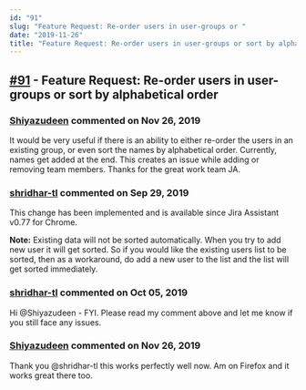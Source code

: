```yaml
---
id: "91"
slug: "Feature Request: Re-order users in user-groups or "
date: "2019-11-26"
title: "Feature Request: Re-order users in user-groups or sort by alphabetical order"
---
```



## [#91](https://github.com/shridhar-tl/jira-assistant/issues/91) - Feature Request: Re-order users in user-groups or sort by alphabetical order

### [Shiyazudeen](https://github.com/Shiyazudeen) commented on Nov 26, 2019

It would be very useful if there is an ability to either re-order the users in an existing group, or even sort the names by alphabetical order. Currently, names get added at the end. This creates an issue while adding or removing team members. Thanks for the great work team JA.

### [shridhar-tl](https://github.com/shridhar-tl) commented on Sep 29, 2019

This change has been implemented and is available since Jira Assistant v0.77 for Chrome.

**Note:** Existing data will not be sorted automatically. When you try to add new user it will get sorted. So if you would like the existing users list to be sorted, then as a workaround, do add a new user to the list and the list will get sorted immediately.

### [shridhar-tl](https://github.com/shridhar-tl) commented on Oct 05, 2019

Hi @Shiyazudeen - FYI. Please read my comment above and let me know if you still face any issues.

### [Shiyazudeen](https://github.com/Shiyazudeen) commented on Nov 26, 2019

Thank you @shridhar-tl this works perfectly well now. Am on Firefox and it works great there too.
